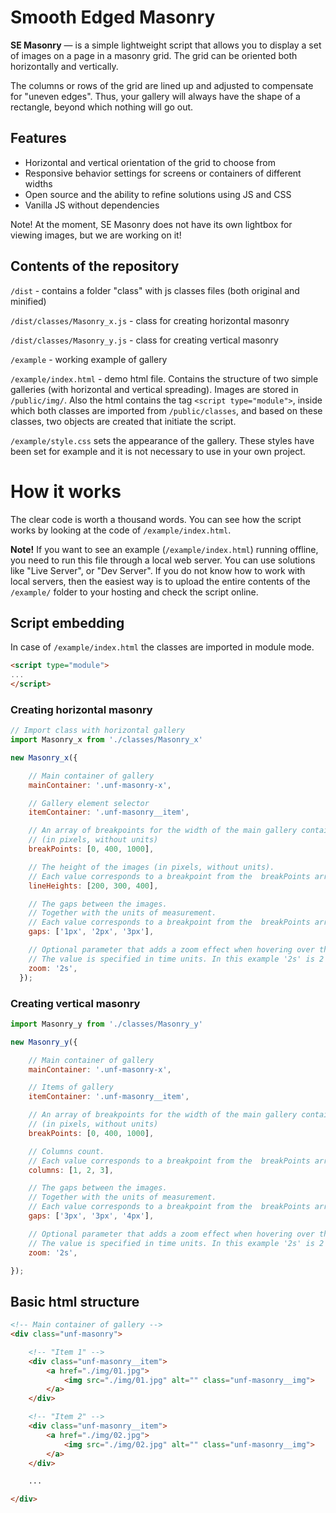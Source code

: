 # Smooth Edged Masonry
**SE Masonry** — is a simple lightweight script that allows you to display a set of images on a page in a masonry grid. The grid can be oriented both horizontally and vertically.  

The columns or rows of the grid are lined up and adjusted to compensate for "uneven edges". Thus, your gallery will always have the shape of a rectangle, beyond which nothing will go out.

## Features ##
- Horizontal and vertical orientation of the grid to choose from
- Responsive behavior settings for screens or containers of different widths
- Open source and the ability to refine solutions using JS and CSS
- Vanilla JS without dependencies

Note! At the moment, SE Masonry does not have its own lightbox for viewing images, but we are working on it!

## Contents of the repository
`/dist` - contains a folder "class" with js classes files (both original and minified) 

`/dist/classes/Masonry_x.js` - class for creating horizontal masonry

`/dist/classes/Masonry_y.js` - class for creating vertical masonry

`/example` - working example of gallery 

`/example/index.html` - demo html file. Contains the structure of two simple galleries (with horizontal and vertical spreading). Images are stored in `/public/img/`. Also the html contains the tag `<script type="module">`, inside which both classes are imported from `/public/classes`, and based on these classes, two objects are created that initiate the script.

`/example/style.css` sets the appearance of the gallery. These styles have been set for example and it is not necessary to use in your own project.


# How it works
The clear code is worth a thousand words. You can see how the script works by looking at the code of `/example/index.html`.

**Note!** If you want to see an example (`/example/index.html`) running offline, you need to run this file through a local web server. You can use solutions like "Live Server", or "Dev Server". If you do not know how to work with local servers, then the easiest way is to upload the entire contents of the `/example/` folder to your hosting and check the script online.

## Script embedding
In case of `/example/index.html` the classes are imported in module mode.
```html 
<script type="module">
...
</script>
```


### Creating horizontal masonry 

```js
// Import class with horizontal gallery
import Masonry_x from './classes/Masonry_x'

new Masonry_x({

    // Main container of gallery
    mainContainer: '.unf-masonry-x',

    // Gallery element selector
    itemContainer: '.unf-masonry__item',

    // An array of breakpoints for the width of the main gallery container
    // (in pixels, without units)
    breakPoints: [0, 400, 1000],

    // The height of the images (in pixels, without units).
    // Each value corresponds to a breakpoint from the  breakPoints array
    lineHeights: [200, 300, 400],

    // The gaps between the images.
    // Together with the units of measurement.
    // Each value corresponds to a breakpoint from the  breakPoints array
    gaps: ['1px', '2px', '3px'],

    // Optional parameter that adds a zoom effect when hovering over the image.
    // The value is specified in time units. In this example '2s' is 2 seconds.
    zoom: '2s',
  });
  ```

### Creating vertical masonry 

```js
import Masonry_y from './classes/Masonry_y'

new Masonry_y({

    // Main container of gallery
    mainContainer: '.unf-masonry-x',

    // Items of gallery
    itemContainer: '.unf-masonry__item', 

    // An array of breakpoints for the width of the main gallery container
    // (in pixels, without units)
    breakPoints: [0, 400, 1000],

    // Columns count. 
    // Each value corresponds to a breakpoint from the  breakPoints array
    columns: [1, 2, 3],

    // The gaps between the images.
    // Together with the units of measurement.
    // Each value corresponds to a breakpoint from the  breakPoints array
    gaps: ['3px', '3px', '4px'],

    // Optional parameter that adds a zoom effect when hovering over the image.
    // The value is specified in time units. In this example '2s' is 2 seconds.
    zoom: '2s',

});
  ```


## Basic html structure
```html
<!-- Main container of gallery -->
<div class="unf-masonry">

    <!-- "Item 1" -->
    <div class="unf-masonry__item">
        <a href="./img/01.jpg">
            <img src="./img/01.jpg" alt="" class="unf-masonry__img">
        </a>
    </div>

    <!-- "Item 2" -->
    <div class="unf-masonry__item">
        <a href="./img/02.jpg">
            <img src="./img/02.jpg" alt="" class="unf-masonry__img">
        </a>
    </div>

    ...

</div>

```

